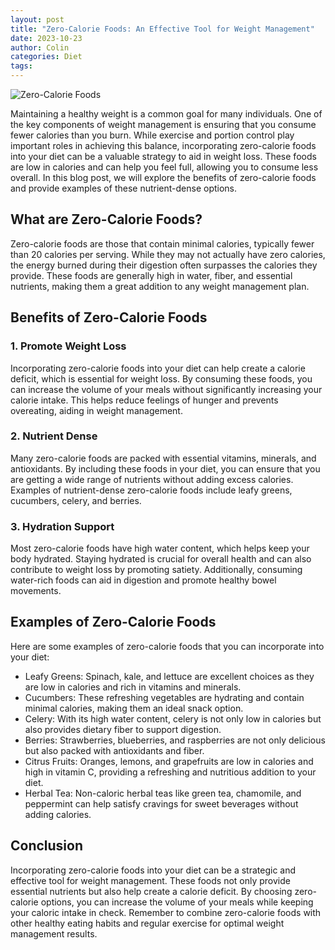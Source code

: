 ```yaml
---
layout: post
title: "Zero-Calorie Foods: An Effective Tool for Weight Management"
date: 2023-10-23
author: Colin
categories: Diet
tags: 
---
```


![Zero-Calorie Foods](https://source.unsplash.com/1600x900/?healthy,food)

Maintaining a healthy weight is a common goal for many individuals. One of the key components of weight management is ensuring that you consume fewer calories than you burn. While exercise and portion control play important roles in achieving this balance, incorporating zero-calorie foods into your diet can be a valuable strategy to aid in weight loss. These foods are low in calories and can help you feel full, allowing you to consume less overall. In this blog post, we will explore the benefits of zero-calorie foods and provide examples of these nutrient-dense options.

## What are Zero-Calorie Foods?

Zero-calorie foods are those that contain minimal calories, typically fewer than 20 calories per serving. While they may not actually have zero calories, the energy burned during their digestion often surpasses the calories they provide. These foods are generally high in water, fiber, and essential nutrients, making them a great addition to any weight management plan.

## Benefits of Zero-Calorie Foods

### 1. Promote Weight Loss

Incorporating zero-calorie foods into your diet can help create a calorie deficit, which is essential for weight loss. By consuming these foods, you can increase the volume of your meals without significantly increasing your calorie intake. This helps reduce feelings of hunger and prevents overeating, aiding in weight management.

### 2. Nutrient Dense

Many zero-calorie foods are packed with essential vitamins, minerals, and antioxidants. By including these foods in your diet, you can ensure that you are getting a wide range of nutrients without adding excess calories. Examples of nutrient-dense zero-calorie foods include leafy greens, cucumbers, celery, and berries.

### 3. Hydration Support

Most zero-calorie foods have high water content, which helps keep your body hydrated. Staying hydrated is crucial for overall health and can also contribute to weight loss by promoting satiety. Additionally, consuming water-rich foods can aid in digestion and promote healthy bowel movements.

## Examples of Zero-Calorie Foods

Here are some examples of zero-calorie foods that you can incorporate into your diet:

- Leafy Greens: Spinach, kale, and lettuce are excellent choices as they are low in calories and rich in vitamins and minerals.
- Cucumbers: These refreshing vegetables are hydrating and contain minimal calories, making them an ideal snack option.
- Celery: With its high water content, celery is not only low in calories but also provides dietary fiber to support digestion.
- Berries: Strawberries, blueberries, and raspberries are not only delicious but also packed with antioxidants and fiber.
- Citrus Fruits: Oranges, lemons, and grapefruits are low in calories and high in vitamin C, providing a refreshing and nutritious addition to your diet.
- Herbal Tea: Non-caloric herbal teas like green tea, chamomile, and peppermint can help satisfy cravings for sweet beverages without adding calories.

## Conclusion

Incorporating zero-calorie foods into your diet can be a strategic and effective tool for weight management. These foods not only provide essential nutrients but also help create a calorie deficit. By choosing zero-calorie options, you can increase the volume of your meals while keeping your caloric intake in check. Remember to combine zero-calorie foods with other healthy eating habits and regular exercise for optimal weight management results.